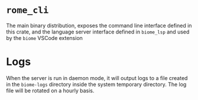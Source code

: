 # `rome_cli`

The main binary distribution, exposes the command line interface defined in this crate,
and the language server interface defined in `biome_lsp` and used by the `biome` VSCode extension

# Logs

When the server is run in daemon mode,
it will output logs to a file created in the `biome-logs` directory inside the system temporary directory.
The log file will be rotated on a hourly basis.
